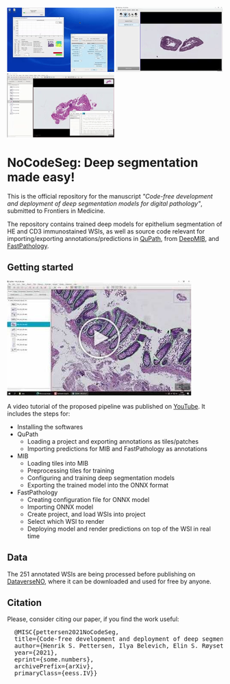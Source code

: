 <p float="left">
  <img src="figures/deepmib-demo.gif" />
  <img src="figures/inference-demo.gif" /> 
  <img src="figures/qupath-demo.gif" />
</p>

# NoCodeSeg: Deep segmentation made easy!

This is the official repository for the manuscript *"Code-free development and deployment of deep segmentation models for digital pathology"*, submitted to Frontiers in Medicine. 

The repository contains trained deep models for epithelium segmentation of HE and CD3 immunostained WSIs, as well as source code relevant for importing/exporting annotations/predictions in [QuPath](https://qupath.github.io/), from [DeepMIB](http://mib.helsinki.fi/downloads.html), and [FastPathology](https://github.com/AICAN-Research/FAST-Pathology).

## Getting started

[![Watch the video](figures/youtube-thumbnail.jpg)](https://youtu.be/9dTfUwnL6zY)

A video tutorial of the proposed pipeline was published on [YouTube](https://www.youtube.com/watch?v=9dTfUwnL6zY&ab_channel=HenrikSahlinPettersen).
It includes the steps for: 
* Installing the softwares
* QuPath
  * Loading a project and exporting annotations as tiles/patches
  * Importing predictions for MIB and FastPathology as annotations
* MIB
  * Loading tiles into MIB
  * Preprocessing tiles for training
  * Configuring and training deep segmentation models
  * Exporting the trained model into the ONNX format
* FastPathology
  * Creating configuration file for ONNX model
  * Importing ONNX model
  * Create project, and load WSIs into project
  * Select which WSI to render
  * Deploying model and render predictions on top of the WSI in real time

## Data
The 251 annotated WSIs are being processed before publishing on [DataverseNO](https://dataverse.no/), where it can be downloaded and used for free by anyone.

## Citation
Please, consider citing our paper, if you find the work useful:
<pre>
  @MISC{pettersen2021NoCodeSeg,
  title={Code-free development and deployment of deep segmentation models for digital pathology},
  author={Henrik S. Pettersen, Ilya Belevich, Elin S. Røyset, Erik Smistad, Eija Jokitalo, Ingerid Reinertsen, Ingunn Bakke, and André Pedersen},
  year={2021},
  eprint={some.numbers},
  archivePrefix={arXiv},
  primaryClass={eess.IV}}
</pre>
